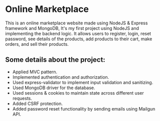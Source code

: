 <h1>Online Marketplace</h1>
This is an online marketplace website made using NodeJS & Express framework and MongoDB, It's my first project using NodeJS and implementing the backend logic.
It allows users to register, login, reset password, see details of the products, add products to their cart, make orders, and sell their products.

<h2>Some details about the project:</h2>

* Applied MVC pattern.
* Implemented authentication and authorization.
* Used express-validator to implement input validation and sanitizing.
* Used MongoDB driver for the database.
* Used sessions & cookies to maintain state across different user requests.
* Added CSRF protection.
* Added password reset functionality by sending emails using Mailgun API.
